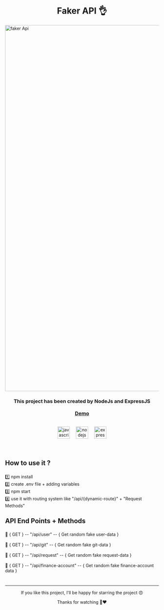 <h1 align="center">Faker API 👌</h1>

<a href="https://faker-api-service.onrender.com/api/user">
<img width="1200" alt="faker Api" src="https://github.com/ArefShojaei/faker-api/assets/134844185/15ade995-2a74-439b-8a74-cae2ec5d3aab">
</a>

<h3 align="center">
  This project has been created by NodeJs and ExpressJS <br><br> <a href='https://faker-api-service.onrender.com/api/user'>Demo</a>
</h3>
<br>

<div align="center">
  <img src="https://cdn.jsdelivr.net/gh/devicons/devicon/icons/javascript/javascript-original.svg" height="40" alt="javascript logo"  />
  <img width="12" />
  <img src="https://cdn.jsdelivr.net/gh/devicons/devicon/icons/nodejs/nodejs-original.svg" height="40" alt="nodejs logo"  />
  <img width="12" />
  <img src="https://cdn.jsdelivr.net/gh/devicons/devicon/icons/express/express-original.svg" height="40" alt="express logo"  />
</div><br><br>

###

<h2 align="left">How to use it ?</h2>

###

<p align="left">1️⃣ npm install<br>2️⃣ create .env file + adding variables<br>3️⃣ npm start<br>4️⃣ use it with routing system like "/api/{dynamic-route}" + "Request Methods"</p>

###
###
###

<h2 align="left">API End Points + Methods</h2>

###

<p align="left">🔗 { GET } -- "/api/user" -- { Get random fake user-data }<br><br>🔗 { GET } -- "/api/git" --  { Get random fake git-data }<br><br>🔗 { GET } -- "/api/request"  --  { Get random fake request-data }<br><br>🔗 { GET } -- "/api/finance-account" --  { Get random fake finance-account data }  <br><br>

###

<hr>
<p align='center'>If you like this project, I'll be happy for starring the project 😍</p>
<p align='center'>Thanks for watching 🙏❤️</p>
